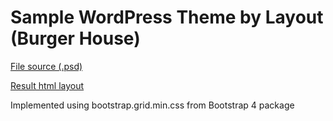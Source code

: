 # Sample WordPress Theme by Layout (Burger House)

[File source (.psd)](https://bazarow.ru/designes/ready-psd-layouts-for-saito/12815.html "File source (.psd)")

[Result html layout](https://strekanovalexander.github.io/wp-theme-burger-house/ "Result html layout")

Implemented using bootstrap.grid.min.css from Bootstrap 4 package
